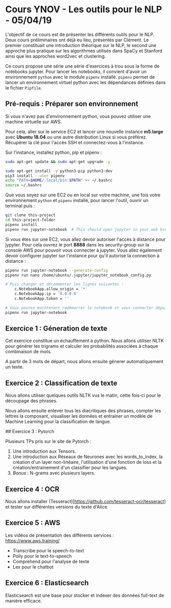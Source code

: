 # Cours YNOV - Les outils pour le NLP - 05/04/19

L'objectif de ce cours est de présenter les différents outils pour le NLP.  
Deux cours préliminaires ont déjà eu lieu, présentés par Clément. Le premier constituait une introduction théorique sur le NLP, le second une approche plus pratique sur les algorithmes utilisés dans SpaCy et Stanford ainsi que les approches word2vec et clustering.

Ce cours propose une série une série d'exercices à trou sous la forme de notebooks jupyter. Pour lancer les notebooks, il convient d'avoir un environnement `python` avec le module `pipenv` installé. `pipenv` permet de lancer un environnement virtuel python avec les dépendances définies dans le fichier `Pipfile`.

## Pré-requis : Préparer son environnement

Si vous n'avez pas d'environnement python, vous pouvez utiliser une machine virtuelle sur AWS.

Pour cela, aller sur le service EC2 et lancer une nouvelle instance **m5.large** avec **Ubuntu 18.04** ou une autre distribution Linux si vous préférez. Récupérer la clé pour l'accès SSH et connectez-vous à l'instance.

Sur l'instance, installez python, pip et pipenv :
```bash
sudo apt-get update && sudo apt-get upgrade -y

sudo apt-get install -y python3-pip python3-dev
pip3 install --user pipenv
echo "PATH=$HOME/.local/bin:$PATH" >> ~/.bashrc
source ~/.bashrc
```

Que vous soyez sur une EC2 ou en local sur votre machine, une fois votre environnement `python` et `pipenv` installé, pour lancer l'outil, ouvrir un terminal puis :
```bash
git clone this-project
cd this-project-folder
pipenv install
pipenv run jupyter-notebook  # This should open jupyter in your web browser
```

Si vous êtes sur une EC2, vous allez devoir autoriser l'accès à distance pour jypyter. Pour cela ouvrez le port **8888** dans les security-group sur la console AWS pour pouvoir vous connecter à jupyter. Vous allez également devoir configurer jupyter sur l'instance pour qu'il autorise la connection à distance :
```bash
pipenv run jupyter-notebook --generate-config
pipenv run nano /home/ubuntu/.jupyter/jupyter_notebook_config.py

# Puis changer et décommenter les lignes suivantes :
    c.NotebookApp.allow_origin = '*'
    c.NotebookApp.ip = '0.0.0.0'
    c.NotebookApp.token = ''

# Vous pouvez maintenant redémarrer le notebook et vous connecter depuis votre navigateur sur le port 8888
pipenv run jupyter-notebook
```

## Exercice 1 : Géneration de texte

Cet exercice constitue un échauffement à python. Nous allons utiliser NLTK pour générer les trigrams et calculer les probabilités associées à chaque combinaison de mots.

A partir de 3 mots de départ, nous allons ensuite génerer automatiquement un texte.


## Exercice 2 : Classification de texte

Nous allons utiliser quelques outils NLTK vus le matin, cette fois-ci pour le découpage des phrases.

Nous allons ensuite enlever tous les diacritiques des phrases, compter les lettres la composant, visualiser les données et entrainer un modèle de Machine Learning pour la classification de langue.


## Exercice 3 : Pytorch

Plusieurs TPs pris sur le site de Pytorch : 

  1. Une introduction aux Tensors.
  2. Une introduction aux Réseaux de Neurones avec les words_to_index, la création d'un layer non-linéaire, l'utilisation d'une fonction de loss et la création/entrainement d'un classifier pour les langues.
  3. *Bonus* : N-grams avec plusieurs layers.


## Exercice 4 : OCR

Nous allons installer (Tesseract)[https://github.com/tesseract-ocr/tesseract] et tester sur différentes versions du texte d'Alice.

## Exercice 5 : AWS

Les vidéos de présentation des différents services : https://www.aws.training/

  - Transcribe pour le speech-to-text
  - Polly pour le text-to-speech
  - Comprehend pour l'analyse de texte
  - Lex pour le chatbot

## Exercice 6 : Elasticsearch

Elasticsearch est une base pour stocker et indexer des données full-text de manière efficace.
